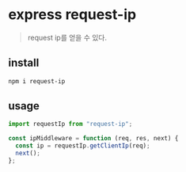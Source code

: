 # express request-ip

> request ip를 얻을 수 있다.

## install

```sh
npm i request-ip
```

## usage

```js
import requestIp from "request-ip";

const ipMiddleware = function (req, res, next) {
  const ip = requestIp.getClientIp(req);
  next();
};
```
